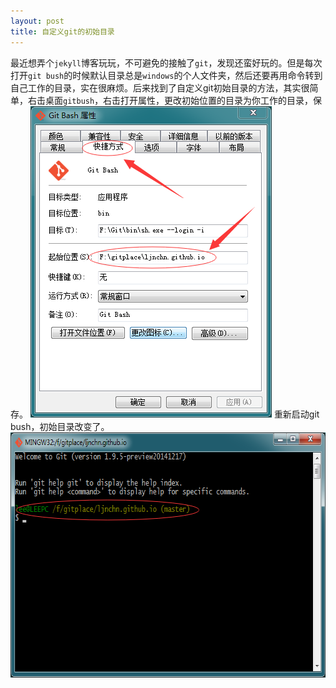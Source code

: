 ```yaml
---
layout: post
title: 自定义git的初始目录
---
```


最近想弄个`jekyll`博客玩玩，不可避免的接触了`git`，发现还蛮好玩的。但是每次打开`git bush`的时候默认目录总是`windows`的个人文件夹，然后还要再用命令转到自己工作的目录，实在很麻烦。后来找到了自定义git初始目录的方法，其实很简单，右击桌面`gitbush`，右击打开属性，更改初始位置的目录为你工作的目录，保存。
<img src="../public/imgs/2015013001.png" height="498" width="386" alt="">
重新启动git bush，初始目录改变了。
<img src="../public/imgs/2015013002.png" height="392" width="677" alt="">